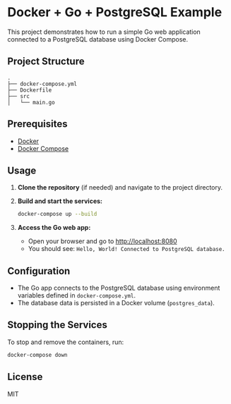 # Docker + Go + PostgreSQL Example

This project demonstrates how to run a simple Go web application connected to a PostgreSQL database using Docker Compose.

## Project Structure

```
.
├── docker-compose.yml
├── Dockerfile
├── src
│   └── main.go
```

## Prerequisites

- [Docker](https://www.docker.com/get-started)
- [Docker Compose](https://docs.docker.com/compose/)

## Usage

1. **Clone the repository** (if needed) and navigate to the project directory.

2. **Build and start the services:**
   ```sh
   docker-compose up --build
   ```

3. **Access the Go web app:**
   - Open your browser and go to [http://localhost:8080](http://localhost:8080)
   - You should see: `Hello, World! Connected to PostgreSQL database.`

## Configuration

- The Go app connects to the PostgreSQL database using environment variables defined in `docker-compose.yml`.
- The database data is persisted in a Docker volume (`postgres_data`).

## Stopping the Services

To stop and remove the containers, run:
```sh
docker-compose down
```

## License

MIT